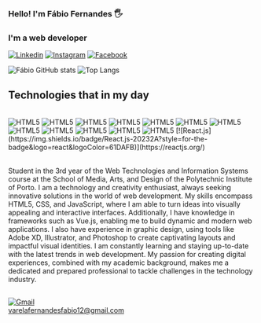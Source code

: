 ### Hello! I'm Fábio Fernandes 🖐️
### I'm a web developer

[![Linkedin](https://img.shields.io/badge/LinkedIn-0077B5?style=for-the-badge&logo=linkedin&logoColor=white)](https://www.linkedin.com/in/f%C3%A1bio-fernandes-b93023284/)
[![Instagram](https://img.shields.io/badge/Instagram-E4405F?style=for-the-badge&logo=instagram&logoColor=white)](https://www.instagram.com/juhfernandes52/)
[![Facebook](https://img.shields.io/badge/Facebook-1877F2?style=for-the-badge&logo=facebook&logoColor=white)](https://www.facebook.com/profile.php?id=100057508932452)

![Fábio GitHub stats](https://github-readme-stats.vercel.app/api?username=fabiofernandes2002&show_icons=true&theme=tokyonight)
![Top Langs](https://github-readme-stats.vercel.app/api/top-langs/?username=anuraghazra&layout=compact)

## Technologies that in my day
<div style= "display: inline_block"><br/>
    <img align= "centerr" alt="HTML5" src="https://img.shields.io/badge/HTML5-E34F26?style=for-the-badge&logo=html5&logoColor=white" ></img>
    <img align= "centerr" alt="HTML5" src="https://img.shields.io/badge/CSS3-1572B6?style=for-the-badge&logo=css3&logoColor=white" ></img>
    <img align= "centerr" alt="HTML5" src="https://img.shields.io/badge/JavaScript-323330?style=for-the-badge&logo=javascript&logoColor=F7DF1E" ></img>
    <img align= "centerr" alt="HTML5" src="https://img.shields.io/badge/Python-14354C?style=for-the-badge&logo=python&logoColor=white" ></img>
    <img align= "centerr" alt="HTML5" src="https://img.shields.io/badge/Vue.js-35495E?style=for-the-badge&logo=vue.js&logoColor=4FC08D" ></img>
    <img align= "centerr" alt="HTML5" src="https://img.shields.io/badge/Bootstrap-563D7C?style=for-the-badge&logo=bootstrap&logoColor=white" ></img>
    <img align= "centerr" alt="HTML5" src="https://img.shields.io/badge/MySQL-00000F?style=for-the-badge&logo=mysql&logoColor=white" ></img>
    <img align= "centerr" alt="HTML5" src="https://img.shields.io/badge/MongoDB-4EA94B?style=for-the-badge&logo=mongodb&logoColor=white" ></img>
    <img align= "centerr" alt="HTML5" src="https://img.shields.io/badge/sequelize-323330?style=for-the-badge&logo=sequelize&logoColor=blue" ></img>
    <img align= "centerr" alt="HTML5" src="https://img.shields.io/badge/json%20web%20tokens-323330?style=for-the-badge&logo=json-web-tokens&logoColor=pink" ></img>
    <img align= "centerr" alt="HTML5" src="https://img.shields.io/badge/Node.js-43853D?style=for-the-badge&logo=node.js&logoColor=white" ></img>
    <img align= "centerr" alt="HTML5" src="https://img.shields.io/badge/React.js-20232A?style=for-the-badge&logo=react&logoColor=61DAFB" ></img>
    [![React.js](https://img.shields.io/badge/React.js-20232A?style=for-the-badge&logo=react&logoColor=61DAFB)](https://reactjs.org/)
</div><br/>

Student in the 3rd year of the Web Technologies and Information Systems course at the School of Media, Arts, and Design of the Polytechnic Institute of Porto. I am a technology and creativity enthusiast, always seeking innovative solutions in the world of web development. My skills encompass HTML5, CSS, and JavaScript, where I am able to turn ideas into visually appealing and interactive interfaces. Additionally, I have knowledge in frameworks such as Vue.js, enabling me to build dynamic and modern web applications. I also have experience in graphic design, using tools like Adobe XD, Illustrator, and Photoshop to create captivating layouts and impactful visual identities. I am constantly learning and staying up-to-date with the latest trends in web development. My passion for creating digital experiences, combined with my academic background, makes me a dedicated and prepared professional to tackle challenges in the technology industry.

##
[![Gmail](https://img.shields.io/badge/Gmail-D14836?style=for-the-badge&logo=gmail&logoColor=white)]()<br/>
<a href="mailto:varelafernandesfabio12@gmail.com">varelafernandesfabio12@gmail.com</a>
